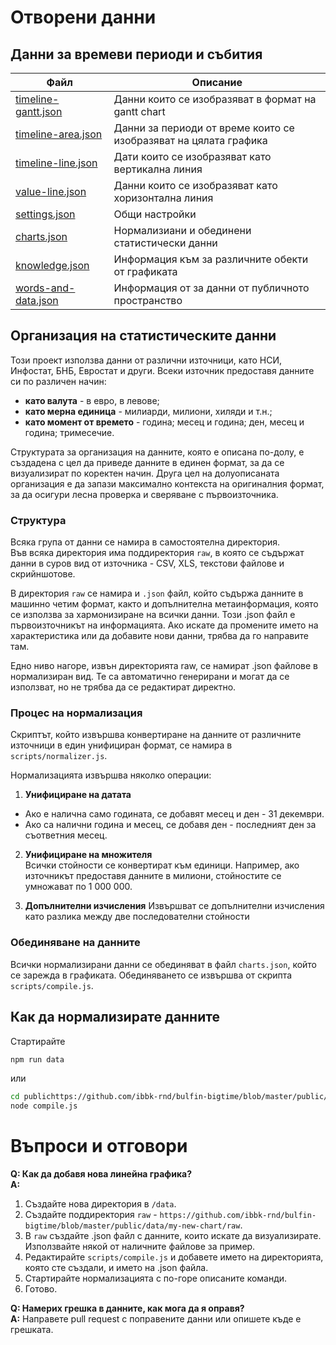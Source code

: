 # Отворени данни

## Данни за времеви периоди и събития


| Файл                                       | Описание                                                         |
|--------------------------------------------|------------------------------------------------------------------|
| [timeline-gantt.json](timeline-gantt.json) | Данни които се изобразяват в формат на gantt chart               |
| [timeline-area.json](timeline-area.json)   | Данни за периоди от време които се изобразяват на цялата графика |
| [timeline-line.json](timeline-line.json)   | Дати които се изобразяват като вертикална линия                  |
| [value-line.json](value-line.json)         | Данни които се изобразяват като хоризонтална линия               |
| [settings.json](settings.json)             | Общи настройки                                                   |
| [charts.json](charts.json)                 | Нормализиани и обединени статистически данни                     |
| [knowledge.json](knowledge.json)           | Информация към за различните обекти от графиката                 |
| [words-and-data.json](words-and-data.json) | Информация от за данни от публичното пространство                |

## Организация на статистическите данни

Този проект използва данни от различни източници, като НСИ, Инфостат, БНБ, Евростат и други. Всеки източник предоставя данните си по различен начин:

- **като валута** - в евро, в левове;
- **като мерна единица** - милиарди, милиони, хиляди и т.н.;
- **като момент от времето** - година; месец и година; ден, месец и година; тримесечие.

Структурата за организация на данните, която е описана по-долу, е създадена с цел да приведе данните в единен формат, за да се визуализират по коректен начин. Друга цел на долуописаната организация е да запази максимално контекста на оригиналния формат, за да осигури лесна проверка и сверяване с първоизточника.

### Структура 
Всяка група от данни се намира в самостоятелна директория.  
Във всяка директория има поддиректория `raw`, в която се съдържат данни в суров вид от източника - CSV, XLS, текстови файлове и скрийншотове.

В директория `raw` се намира и `.json` файл, който съдържа данните в машинно четим формат, както и допълнителна метаинформация, която се използва за хармонизиране на всички данни. Този .json файл е първоизточникът на информацията. Ако искате да промените името на характеристика или да добавите нови данни, трябва да го направите там.

Едно ниво нагоре, извън директорията raw, се намират .json файлове в нормализиран вид. Те са автоматично генерирани и могат да се използват, но не трябва да се редактират директно.

### Процес на нормализация
Скриптът, който извършва конвертиране на данните от различните източници в един унифициран формат, се намира в `scripts/normalizer.js`.

Нормализацията извършва няколко операции:

1. **Унифициране на датата**
  - Ако е налична само годината, се добавят месец и ден - 31 декември.
  - Ако са налични година и месец, се добавя ден - последният ден за съответния месец.

2. **Унифициране на множителя**  
   Всички стойности се конвертират към единици. Например, ако източникът предоставя данните в милиони, стойностите се умножават по 1 000 000.

3. **Допълнителни изчисления**
Извършват се допълнителни изчисления като разлика между две последователни стойности

### Обединяване на данните
Всички нормализирани данни се обединяват в файл `charts.json`, който се зарежда в графиката. Обединяването се извършва от скрипта `scripts/compile.js`.

## Как да нормализирате данните
Стартирайте
```bash
npm run data
```
или
```bash
cd publichttps://github.com/ibbk-rnd/bulfin-bigtime/blob/master/public/data/scripts
node compile.js
```

# Въпроси и отговори
**Q: Как да добавя нова линейна графика?**  
**A:**
1. Създайте нова директория в `/data`.
2. Създайте поддиректория `raw` - `https://github.com/ibbk-rnd/bulfin-bigtime/blob/master/public/data/my-new-chart/raw`.
3. В `raw` създайте .json файл с данните, които искате да визуализирате. Използвайте някой от наличните файлове за пример.
4. Редактирайте `scripts/compile.js` и добавете името на директорията, която сте създали, и името на .json файла.
5. Стартирайте нормализацията с по-горе описаните команди.
6. Готово.

**Q: Намерих грешка в данните, как мога да я оправя?**  
**A:** Направете pull request с поправените данни или опишете къде е грешката.
